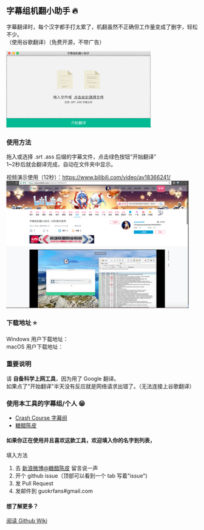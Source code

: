 ## 字幕组机翻小助手 :fire:
字幕翻译时，每个汉字都手打太累了，机翻虽然不正确但工作量变成了删字，轻松不少。          
 （使用谷歌翻译）（免费开源，不带广告）        

<img src="./image/1.png" alt="how the app look like" width="380">


### 使用方法
拖入或选择 .srt .ass 后缀的字幕文件，点击绿色按钮"开始翻译"        
1~2秒后就会翻译完成，自动在文件夹中显示。   

视频演示使用（12秒）：https://www.bilibili.com/video/av18366241/            
<img src="./image/bilibili.png" alt="demo video" width="480">       

### 下载地址 :star:
Windows 用户下载地址：      
macOS 用户下载地址：

### 重要说明
请 **自备科学上网工具**，因为用了 Google 翻译。    
如果点了"开始翻译"半天没有反应就是网络请求出错了。（无法连接上谷歌翻译）   

### 使用本工具的字幕组/个人 :grin:
* [Crash Course 字幕组](https://weibo.com/u/5237129097/home)      
* [糖醋陈皮](https://weibo.com/2004104451/profile?rightmod=1&wvr=6&mod=personnumber)    

#### 如果你正在使用并且喜欢这款工具，欢迎填入你的名字到列表，  
填入方法       
  1. 去 [新浪微博@糖醋陈皮](https://weibo.com/2004104451/profile?rightmod=1&wvr=6&mod=personnumber) 留言说一声
  2. 开个 github issue（顶部可以看到一个 tab 写着"issue") 
  3. 发 Pull Request
  4. 发邮件到 guokrfans#gmail.com
 

#### 想了解更多？
[阅读 Github Wiki](https://github.com/1c7/translate-subtitle-file/wiki)

